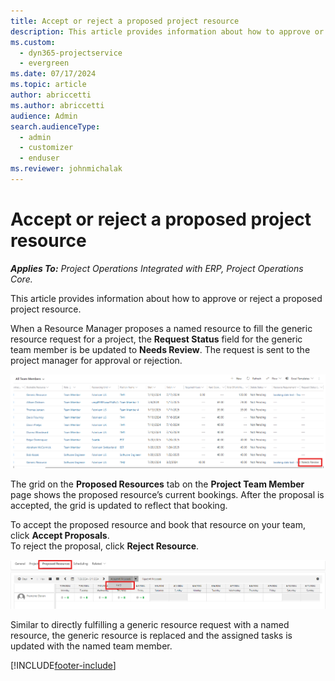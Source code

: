 ```yaml
---
title: Accept or reject a proposed project resource
description: This article provides information about how to approve or reject a proposed project resource.
ms.custom: 
  - dyn365-projectservice
  - evergreen
ms.date: 07/17/2024
ms.topic: article
author: abriccetti
ms.author: abriccetti
audience: Admin
search.audienceType: 
  - admin
  - customizer
  - enduser
ms.reviewer: johnmichalak
---
```

# Accept or reject a proposed project resource

_**Applies To:** Project Operations Integrated with ERP, Project Operations Core._

This article provides information about how to approve or reject a proposed project resource.

When a Resource Manager proposes a named resource to fill the generic resource request for a project, the **Request Status** field for the generic team member is be updated to **Needs Review**. The request is sent to the project manager for approval or rejection.

![Generic team member with a proposal.](media/needs-review.png)

The grid on the **Proposed Resources** tab on the **Project Team Member** page shows the proposed resource’s current bookings. After the proposal is accepted, the grid is updated to reflect that booking. 

To accept the proposed resource and book that resource on your team, click **Accept Proposals**.  
To reject the proposal, click **Reject Resource**.

![Accepting a resource proposal.](media/accept-resource-proposal.png) 

Similar to directly fulfilling a generic resource request with a named resource, the generic resource is replaced and the assigned tasks is updated with the named team member.


[!INCLUDE[footer-include](../includes/footer-banner.md)]
